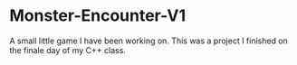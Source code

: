 # Monster-Encounter-V1
A small little game I have been working on. This was a project I finished on the finale day of my C++ class.
